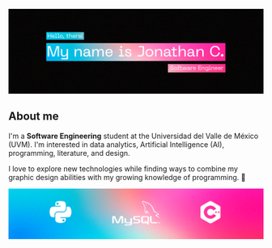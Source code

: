 ![header banner](https://github.com/jonathancazares/jonathancazares/blob/main/banner.png)

## About me

I'm a **Software Engineering** student at the Universidad del Valle de México (UVM). I'm interested in data analytics, Artificial Intelligence (AI), programming, literature, and design. 

I love to explore new technologies while finding ways to combine my graphic design abilities with my growing knowledge of programming. 🤖

![header banner](https://github.com/jonathancazares/jonathancazares/blob/main/banner_two.png)
